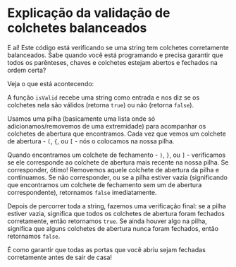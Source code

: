 # Explicação da validação de colchetes balanceados

E aí! Este código está verificando se uma string tem colchetes corretamente balanceados. Sabe quando você está programando e precisa garantir que todos os parênteses, chaves e colchetes estejam abertos e fechados na ordem certa?

Veja o que está acontecendo:

A função `isValid` recebe uma string como entrada e nos diz se os colchetes nela são válidos (retorna `true`) ou não (retorna `false`).

Usamos uma pilha (basicamente uma lista onde só adicionamos/removemos de uma extremidade) para acompanhar os colchetes de abertura que encontramos. Cada vez que vemos um colchete de abertura - `(`, `{`, ou `[` - nós o colocamos na nossa pilha.

Quando encontramos um colchete de fechamento - `)`, `}`, ou `]` - verificamos se ele corresponde ao colchete de abertura mais recente na nossa pilha. Se corresponder, ótimo! Removemos aquele colchete de abertura da pilha e continuamos. Se não corresponder, ou se a pilha estiver vazia (significando que encontramos um colchete de fechamento sem um de abertura correspondente), retornamos `false` imediatamente.

Depois de percorrer toda a string, fazemos uma verificação final: se a pilha estiver vazia, significa que todos os colchetes de abertura foram fechados corretamente, então retornamos `true`. Se ainda houver algo na pilha, significa que alguns colchetes de abertura nunca foram fechados, então retornamos `false`.

É como garantir que todas as portas que você abriu sejam fechadas corretamente antes de sair de casa!